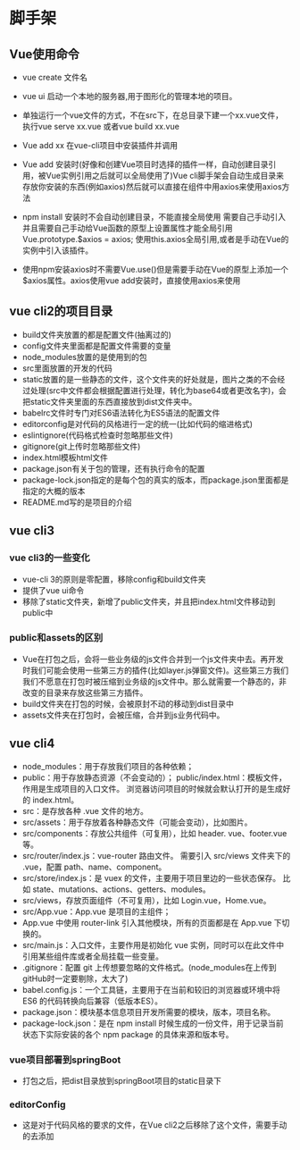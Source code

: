 # 脚手架

## Vue使用命令

* vue create 文件名 
* vue ui 启动一个本地的服务器,用于图形化的管理本地的项目。
* 单独运行一个vue文件的方式，不在src下，在总目录下建一个xx.vue文件，执行vue serve xx.vue 或者vue build xx.vue
* Vue add xx  在vue-cli项目中安装插件并调用

* Vue add 安装时(好像和创建Vue项目时选择的插件一样，自动创建目录引用，被Vue实例引用之后就可以全局使用了)Vue cli脚手架会自动生成目录来存放你安装的东西(例如axios)然后就可以直接在组件中用axios来使用axios方法
* npm install 安装时不会自动创建目录，不能直接全局使用 需要自己手动引入 并且需要自己手动给Vue函数的原型上设置属性才能全局引用 Vue.prototype.$axios = axios; 使用this.axios全局引用,或者是手动在Vue的实例中引入该插件。
* 使用npm安装axios时不需要Vue.use()但是需要手动在Vue的原型上添加一个$axios属性。axios使用vue add安装时，直接使用axios来使用

## vue cli2的项目目录

* build文件夹放置的都是配置文件(抽离过的)
* config文件夹里面都是配置文件需要的变量
* node_modules放置的是使用到的包
* src里面放置的开发的代码
* static放置的是一些静态的文件，这个文件夹的好处就是，图片之类的不会经过处理(src中文件都会根据配置进行处理，转化为base64或者更改名字)，会把static文件夹里面的东西直接放到dist文件夹中。
* babelrc文件时专门对ES6语法转化为ES5语法的配置文件
* editorconfig是对代码的风格进行一定的统一(比如代码的缩进格式)
* eslintignore(代码格式检查时忽略那些文件)
* gitignore(git上传时忽略那些文件)
* index.html模板html文件
* package.json有关于包的管理，还有执行命令的配置
* package-lock.json指定的是每个包的真实的版本，而package.json里面都是指定的大概的版本
* README.md写的是项目的介绍

## vue cli3

### vue cli3的一些变化

* vue-cli 3的原则是零配置，移除config和build文件夹
* 提供了vue ui命令
* 移除了static文件夹，新增了public文件夹，并且把index.html文件移动到public中

### public和assets的区别

* Vue在打包之后，会将一些业务级的js文件合并到一个js文件夹中去。再开发时我们可能会使用一些第三方的插件(比如layer.js弹窗文件)。这些第三方我们我们不愿意在打包时被压缩到业务级的js文件中。那么就需要一个静态的，非改变的目录来存放这些第三方插件。
* build文件夹在打包的时候，会被原封不动的移动到dist目录中
* assets文件夹在打包时，会被压缩，合并到js业务代码中。

## vue cli4

* node_modules：用于存放我们项目的各种依赖；
* public：用于存放静态资源（不会变动的）；
    public/index.html：模板文件，作用是生成项目的入口文件。
    浏览器访问项目的时候就会默认打开的是生成好的 index.html。
* src：是存放各种 .vue 文件的地方。
* src/assets：用于存放着各种静态文件（可能会变动），比如图片。
* src/components：存放公共组件（可复用），比如 header.  vue、footer.vue 等。
* src/router/index.js：vue-router 路由文件。
    需要引入 src/views 文件夹下的 .vue，配置 path、name、component。
* src/store/index.js：是 vuex 的文件，主要用于项目里边的一些状态保存。
比如 state、mutations、actions、getters、modules。
* src/views，存放页面组件（不可复用），比如 Login.vue，Home.vue。
* src/App.vue：App.vue 是项目的主组件；
* App.vue 中使用 router-link 引入其他模块，所有的页面都是在 App.vue 下切换的。
* src/main.js：入口文件，主要作用是初始化 vue 实例，同时可以在此文件中引用某些组件库或者全局挂载一些变量。
* .gitignore：配置 git 上传想要忽略的文件格式。(node_modules在上传到gitHub时一定要剔除，太大了)
* babel.config.js：一个工具链，主要用于在当前和较旧的浏览器或环境中将 ES6 的代码转换向后兼容（低版本ES）。
* package.json：模块基本信息项目开发所需要的模块，版本，项目名称。
* package-lock.json：是在 npm install 时候生成的一份文件，用于记录当前状态下实际安装的各个 npm package 的具体来源和版本号。

### vue项目部署到springBoot

* 打包之后，把dist目录放到springBoot项目的static目录下

### editorConfig

* 这是对于代码风格的要求的文件，在Vue cli2之后移除了这个文件，需要手动的去添加